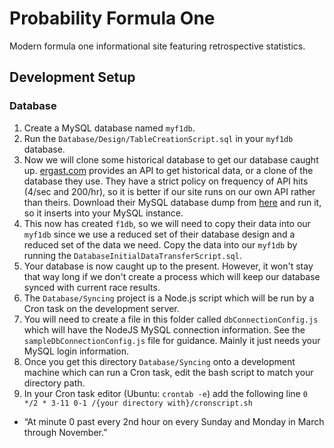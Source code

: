 # Probability Formula One
Modern formula one informational site featuring retrospective statistics.

## Development Setup
### Database
1. Create a MySQL database named `myf1db`.
3. Run the `Database/Design/TableCreationScript.sql` in your `myf1db` database.
3. Now we will clone some historical database to get our database caught up. [ergast.com](http://ergast.com/mrd/) provides an API to get historical data, or a clone of the database they use. They have a strict policy on frequency of API hits (4/sec and 200/hr), so it is better if our site runs on our own API rather than theirs. Download their MySQL database dump from [here](http://ergast.com/mrd/db/) and run it, so it inserts into your MySQL instance.
4. This now has created `f1db`, so we will need to copy their data into our `myf1db` since we use a reduced set of their database design and a reduced set of the data we need. Copy the data into our `myf1db` by running the `DatabaseInitialDataTransferScript.sql`.
5. Your database is now caught up to the present. However, it won't stay that way long if we don't create a process which will keep our database synced with current race results.
6. The `Database/Syncing` project is a Node.js script which will be run by a Cron task on the development server.
7. You will need to create a file in this folder called `dbConnectionConfig.js` which will have the NodeJS MySQL connection information. See the `sampleDbConnectionConfig.js` file for guidance. Mainly it just needs your MySQL login information.
8. Once you get this directory `Database/Syncing` onto a development machine which can run a Cron task, edit the bash script to match your directory path.
9. In your Cron task editor (Ubuntu: `crontab -e`) add the following line `0 */2 * 3-11 0-1 /{your directory with}/cronscript.sh`
 - “At minute 0 past every 2nd hour on every Sunday and Monday in March through November.”
